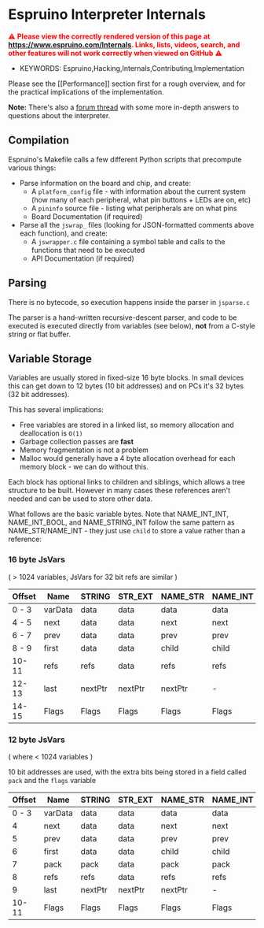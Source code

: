 <!--- Copyright (c) 2014 Gordon Williams, Pur3 Ltd. See the file LICENSE for copying permission. -->
Espruino Interpreter Internals
===========================

<span style="color:red">:warning: **Please view the correctly rendered version of this page at https://www.espruino.com/Internals. Links, lists, videos, search, and other features will not work correctly when viewed on GitHub** :warning:</span>

* KEYWORDS: Espruino,Hacking,Internals,Contributing,Implementation

Please see the [[Performance]] section first for a rough overview, and for the practical implications of the implementation.

**Note:** There's also a [forum thread](http://forum.espruino.com/conversations/265821) with some more in-depth answers to questions about the interpreter.

Compilation
----------

Espruino's Makefile calls a few different Python scripts that precompute various things:

* Parse information on the board and chip, and create:
  * A `platform_config` file - with information about the current system (how many of each peripheral, what pin buttons + LEDs are on, etc)
  * A `pininfo` source file - listing what peripherals are on what pins
  * Board Documentation (if required)
* Parse all the `jswrap_` files (looking for JSON-formatted comments above each function), and create:
  * A `jswrapper.c` file containing a symbol table and calls to the functions that need to be executed
  * API Documentation (if required)

Parsing
------

There is no bytecode, so execution happens inside the parser in `jsparse.c`

The parser is a hand-written recursive-descent parser, and code to be executed is executed directly from variables (see below), **not** from a C-style string or flat buffer.

Variable Storage
--------------

Variables are usually stored in fixed-size 16 byte blocks. In small devices this can get down to 12 bytes (10 bit addresses) and on PCs it's 32 bytes (32 bit addresses). 

This has several implications:

* Free variables are stored in a linked list, so memory allocation and deallocation is `O(1)`
* Garbage collection passes are **fast**
* Memory fragmentation is not a problem
* Malloc would generally have a 4 byte allocation overhead for each memory block - we can do without this.

Each block has optional links to children and siblings, which allows a tree structure to be built. However in many cases these references aren't needed and can be used to store other data.

What follows are the basic variable bytes. Note that NAME_INT_INT, NAME_INT_BOOL, and NAME_STRING_INT follow the same pattern as NAME_STR/NAME_INT - they just use `child` to store a value rather than a reference:

### 16 byte JsVars 

( > 1024 variables, JsVars for 32 bit refs are similar )
 
 | Offset | Name    | STRING | STR_EXT  | NAME_STR | NAME_INT | INT  | DOUBLE  | OBJ/FUNC/ARRAY | ARRAYBUFFER |
 |--------|---------|--------|----------|----------|----------|------|---------|----------------|-------------|
 | 0 - 3  | varData | data   | data     |  data    | data     | data | data    | nativePtr      | size        |
 | 4 - 5  | next    | data   | data     |  next    | next     |  -   | data    | argTypes       | format      |
 | 6 - 7  | prev    | data   | data     |  prev    | prev     |  -   | data    | argTypes       | format      |
 | 8 - 9  | first   | data   | data     |  child   | child    |  -   |  -      | first          | stringPtr   |
 | 10-11  | refs    | refs   | data     |  refs    | refs     | refs | refs    | refs           | refs        |
 | 12-13  | last    | nextPtr| nextPtr  |  nextPtr |  -       |  -   |  -      | last           | -           |
 | 14-15  | Flags   | Flags  | Flags    |  Flags   | Flags    | Flags| Flags   | Flags          | Flags       |
 
###  12 byte JsVars 

( where < 1024 variables )

10 bit addresses are used, with the extra bits being stored in a field called `pack` and the `flags` variable
 
 | Offset | Name    | STRING | STR_EXT  | NAME_STR | NAME_INT | INT  | DOUBLE | OBJ/FUNC/ARRAY | ARRAYBUFFER |
 |--------|---------|--------|----------|----------|----------|------|--------|----------------|-------------|
 | 0 - 3  | varData | data   | data     |  data    | data     | data | data   | nativePtr      | size        |
 | 4      | next    | data   | data     |  next    | next     |  -   | data   | argTypes       | format      |
 | 5      | prev    | data   | data     |  prev    | prev     |  -   | data   | argTypes       | format      |
 | 6      | first   | data   | data     |  child   | child    |  -   | data   | first          | stringPtr   |
 | 7      | pack    | pack   | data     |  pack    | pack     | pack | data   | pack           | pack        |
 | 8      | refs    | refs   | data     |  refs    | refs     | refs | refs   | refs           | refs        |
 | 9      | last    | nextPtr| nextPtr  |  nextPtr |  -       |  -   |   -    | last           | -           |
 | 10-11  | Flags   | Flags  | Flags    |  Flags   | Flags    | Flags| Flags  | Flags          | Flags       |


